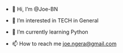 - 👋 Hi, I’m @Joe-BN
- 👀 I’m interested in TECH in General
- 🌱 I’m currently learning Python

- 📫 How to reach me   joe.ngera@gmail.com

<!---
Joe-BN/Joe-BN is a ✨ special ✨ repository because its `README.md` (this file) appears on your GitHub profile.
You can click the Preview link to take a look at your changes.
--->
